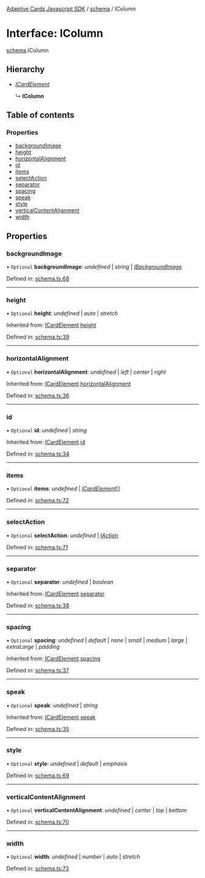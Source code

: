 [Adaptive Cards Javascript SDK](../README.md) / [schema](../modules/schema.md) / IColumn

# Interface: IColumn

[schema](../modules/schema.md).IColumn

## Hierarchy

- [_ICardElement_](schema.icardelement.md)

  ↳ **IColumn**

## Table of contents

### Properties

- [backgroundImage](schema.icolumn.md#backgroundimage)
- [height](schema.icolumn.md#height)
- [horizontalAlignment](schema.icolumn.md#horizontalalignment)
- [id](schema.icolumn.md#id)
- [items](schema.icolumn.md#items)
- [selectAction](schema.icolumn.md#selectaction)
- [separator](schema.icolumn.md#separator)
- [spacing](schema.icolumn.md#spacing)
- [speak](schema.icolumn.md#speak)
- [style](schema.icolumn.md#style)
- [verticalContentAlignment](schema.icolumn.md#verticalcontentalignment)
- [width](schema.icolumn.md#width)

## Properties

### backgroundImage

• `Optional` **backgroundImage**: _undefined_ \| _string_ \| [_IBackgroundImage_](schema.ibackgroundimage.md)

Defined in: [schema.ts:68](https://github.com/microsoft/AdaptiveCards/blob/0938a1f10/source/nodejs/adaptivecards/src/schema.ts#L68)

---

### height

• `Optional` **height**: _undefined_ \| _auto_ \| _stretch_

Inherited from: [ICardElement](schema.icardelement.md).[height](schema.icardelement.md#height)

Defined in: [schema.ts:39](https://github.com/microsoft/AdaptiveCards/blob/0938a1f10/source/nodejs/adaptivecards/src/schema.ts#L39)

---

### horizontalAlignment

• `Optional` **horizontalAlignment**: _undefined_ \| _left_ \| _center_ \| _right_

Inherited from: [ICardElement](schema.icardelement.md).[horizontalAlignment](schema.icardelement.md#horizontalalignment)

Defined in: [schema.ts:36](https://github.com/microsoft/AdaptiveCards/blob/0938a1f10/source/nodejs/adaptivecards/src/schema.ts#L36)

---

### id

• `Optional` **id**: _undefined_ \| _string_

Inherited from: [ICardElement](schema.icardelement.md).[id](schema.icardelement.md#id)

Defined in: [schema.ts:34](https://github.com/microsoft/AdaptiveCards/blob/0938a1f10/source/nodejs/adaptivecards/src/schema.ts#L34)

---

### items

• `Optional` **items**: _undefined_ \| [_ICardElement_](schema.icardelement.md)[]

Defined in: [schema.ts:72](https://github.com/microsoft/AdaptiveCards/blob/0938a1f10/source/nodejs/adaptivecards/src/schema.ts#L72)

---

### selectAction

• `Optional` **selectAction**: _undefined_ \| [_IAction_](schema.iaction.md)

Defined in: [schema.ts:71](https://github.com/microsoft/AdaptiveCards/blob/0938a1f10/source/nodejs/adaptivecards/src/schema.ts#L71)

---

### separator

• `Optional` **separator**: _undefined_ \| _boolean_

Inherited from: [ICardElement](schema.icardelement.md).[separator](schema.icardelement.md#separator)

Defined in: [schema.ts:38](https://github.com/microsoft/AdaptiveCards/blob/0938a1f10/source/nodejs/adaptivecards/src/schema.ts#L38)

---

### spacing

• `Optional` **spacing**: _undefined_ \| _default_ \| _none_ \| _small_ \| _medium_ \| _large_ \| _extraLarge_ \| _padding_

Inherited from: [ICardElement](schema.icardelement.md).[spacing](schema.icardelement.md#spacing)

Defined in: [schema.ts:37](https://github.com/microsoft/AdaptiveCards/blob/0938a1f10/source/nodejs/adaptivecards/src/schema.ts#L37)

---

### speak

• `Optional` **speak**: _undefined_ \| _string_

Inherited from: [ICardElement](schema.icardelement.md).[speak](schema.icardelement.md#speak)

Defined in: [schema.ts:35](https://github.com/microsoft/AdaptiveCards/blob/0938a1f10/source/nodejs/adaptivecards/src/schema.ts#L35)

---

### style

• `Optional` **style**: _undefined_ \| _default_ \| _emphasis_

Defined in: [schema.ts:69](https://github.com/microsoft/AdaptiveCards/blob/0938a1f10/source/nodejs/adaptivecards/src/schema.ts#L69)

---

### verticalContentAlignment

• `Optional` **verticalContentAlignment**: _undefined_ \| _center_ \| _top_ \| _bottom_

Defined in: [schema.ts:70](https://github.com/microsoft/AdaptiveCards/blob/0938a1f10/source/nodejs/adaptivecards/src/schema.ts#L70)

---

### width

• `Optional` **width**: _undefined_ \| _number_ \| _auto_ \| _stretch_

Defined in: [schema.ts:73](https://github.com/microsoft/AdaptiveCards/blob/0938a1f10/source/nodejs/adaptivecards/src/schema.ts#L73)
